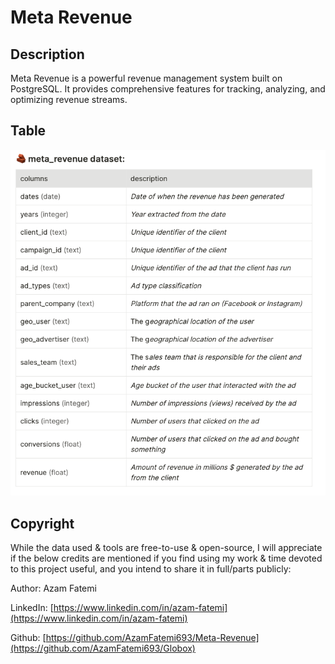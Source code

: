 # Meta Revenue

## Description
Meta Revenue is a powerful revenue management system built on PostgreSQL. It provides comprehensive features for tracking, analyzing, and optimizing revenue streams.


## Table 
![image](table.png)

## Copyright

While the data used & tools are free-to-use & open-source, I will appreciate if the below credits are mentioned if you find using my work & time devoted to this project useful, and you intend to share it in full/parts publicly:

Author: Azam Fatemi

LinkedIn:  [https://www.linkedin.com/in/azam-fatemi](https://www.linkedin.com/in/azam-fatemi)

Github:  [https://github.com/AzamFatemi693/Meta-Revenue](https://github.com/AzamFatemi693/Globox)


